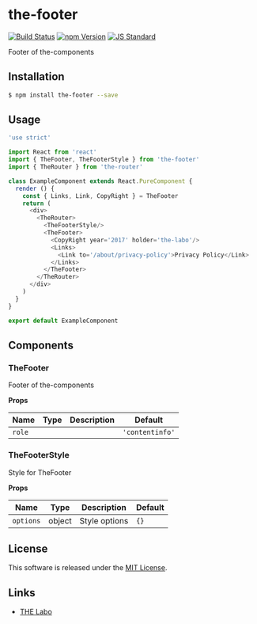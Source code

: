 the-footer
==========

<!---
This file is generated by the-tmpl. Do not update manually.
--->

<!-- Badge Start -->
<a name="badges"></a>

[![Build Status][bd_travis_shield_url]][bd_travis_url]
[![npm Version][bd_npm_shield_url]][bd_npm_url]
[![JS Standard][bd_standard_shield_url]][bd_standard_url]

[bd_repo_url]: https://github.com/the-labo/the-footer
[bd_travis_url]: http://travis-ci.org/the-labo/the-footer
[bd_travis_shield_url]: http://img.shields.io/travis/the-labo/the-footer.svg?style=flat
[bd_travis_com_url]: http://travis-ci.com/the-labo/the-footer
[bd_travis_com_shield_url]: https://api.travis-ci.com/the-labo/the-footer.svg?token=
[bd_license_url]: https://github.com/the-labo/the-footer/blob/master/LICENSE
[bd_npm_url]: http://www.npmjs.org/package/the-footer
[bd_npm_shield_url]: http://img.shields.io/npm/v/the-footer.svg?style=flat
[bd_standard_url]: http://standardjs.com/
[bd_standard_shield_url]: https://img.shields.io/badge/code%20style-standard-brightgreen.svg

<!-- Badge End -->


<!-- Description Start -->
<a name="description"></a>

Footer of the-components

<!-- Description End -->


<!-- Overview Start -->
<a name="overview"></a>



<!-- Overview End -->


<!-- Sections Start -->
<a name="sections"></a>

<!-- Section from "doc/guides/01.Installation.md.hbs" Start -->

<a name="section-doc-guides-01-installation-md"></a>

Installation
-----

```bash
$ npm install the-footer --save
```


<!-- Section from "doc/guides/01.Installation.md.hbs" End -->

<!-- Section from "doc/guides/02.Usage.md.hbs" Start -->

<a name="section-doc-guides-02-usage-md"></a>

Usage
---------

```javascript
'use strict'

import React from 'react'
import { TheFooter, TheFooterStyle } from 'the-footer'
import { TheRouter } from 'the-router'

class ExampleComponent extends React.PureComponent {
  render () {
    const { Links, Link, CopyRight } = TheFooter
    return (
      <div>
        <TheRouter>
          <TheFooterStyle/>
          <TheFooter>
            <CopyRight year='2017' holder='the-labo'/>
            <Links>
              <Link to='/about/privacy-policy'>Privacy Policy</Link>
            </Links>
          </TheFooter>
        </TheRouter>
      </div>
    )
  }
}

export default ExampleComponent

```


<!-- Section from "doc/guides/02.Usage.md.hbs" End -->

<!-- Section from "doc/guides/03.Components.md.hbs" Start -->

<a name="section-doc-guides-03-components-md"></a>

Components
-----------

### TheFooter

Footer of the-components

**Props**

| Name | Type | Description | Default |
| --- | --- | ---- | ---- |
| `role` |   |  | `'contentinfo'` |

### TheFooterStyle

Style for TheFooter

**Props**

| Name | Type | Description | Default |
| --- | --- | ---- | ---- |
| `options` | object  | Style options | `{}` |



<!-- Section from "doc/guides/03.Components.md.hbs" End -->


<!-- Sections Start -->


<!-- LICENSE Start -->
<a name="license"></a>

License
-------
This software is released under the [MIT License](https://github.com/the-labo/the-footer/blob/master/LICENSE).

<!-- LICENSE End -->


<!-- Links Start -->
<a name="links"></a>

Links
------

+ [THE Labo][t_h_e_labo_url]

[t_h_e_labo_url]: https://github.com/the-labo

<!-- Links End -->
